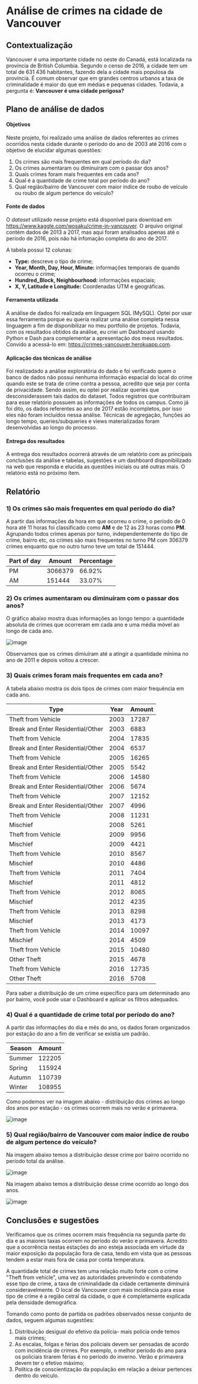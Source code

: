 # Análise de crimes na cidade de Vancouver



## Contextualização

Vancouver é uma importante cidade no oeste do Canadá, está localizada na província de British Columbia. Segundo o censo de 2016, a cidade tem um total de 631 436 habitantes, fazendo dela a cidade mais populosa da província. É comum observar que em grandes centros urbanos a taxa de criminalidade é maior do que em médias e pequenas cidades. Todavia, a pergunta é: **Vancouver é uma cidade perigosa?** 

## Plano de análise de dados
#### Objetivos

Neste projeto, foi realizado uma análise de dados referentes ao crimes ocorridos nesta cidade durante o período do ano de 2003 até 2016 com o objetivo de elucidar algumas questões:
1. Os crimes são mais frequentes em qual período do dia?
2. Os crimes aumentaram ou diminuíram com o passar dos anos?
3. Quais crimes foram mais frequentes em cada ano?
4. Qual é a quantidade de crime total por período do ano?
5. Qual região/bairro de Vancouver com maior índice de roubo de veículo ou roubo de algum pertence do veículo?

#### Fonte de dados

O *dataset* utilizado nesse projeto está disponível para download em https://www.kaggle.com/wosaku/crime-in-vancouver. O arquivo original contém dados de 2013 a 2017, mas aqui foram analisados apenas até o período de 2016, pois não há infomação completa do ano de 2017.

A tabela possui 12 colunas:
- **Type:** descreve o tipo de crime;
- **Year, Month, Day, Hour, Minute:** informações temporais de quando ocorreu o crime;
- **Hundred_Block, Neighbourhood:** informações espaciais;
- **X, Y, Latitude e Longitude:** Coordenadas UTM e geográficas.


#### Ferramenta utilizada

A análise de dados foi realizada em linguagem SQL (MySQL). Optei por usar essa ferramenta porque eu queria realizar uma análise completa nessa linguagem a fim de disponibilizar no meu portfolio de projetos. Todavia, com os resultados obtidos da análise, eu criei um Dashboard usando Python e Dash para complementar a apresentação dos meus resultados. Convido a acessá-lo em: https://crimes-vancouver.herokuapp.com. 


#### Aplicação das técnicas de análise

Foi realizadado a análise exploratória do dado e foi verificado quem o banco de dados não possui nenhuma informação espacial do local do crime quando este se trata de crime contra a pessoa, acredito que seja por conta de privacidade. Sendo assim, eu optei por realizar queries que desconsiderassem tais dados do dataset. Todos registros que contribuíram para esse relatório possuem as informações de todos os campus.  Como já foi dito, os dados referentes ao ano de 2017 estão incompletos, por isso eles não foram incluídos nessa análise. Técnicas de agregação, funções ao longo tempo, queries/subqueries e views materializadas foram desenvolvidas ao longo do processo. 

#### Entrega dos resultados

A entrega dos resultados ocorrerá através de um relatório com as principais conclusões da análise e tabelas, sugestões e um dashboard disponibilizado na web que responda e elucida as questões iniciais ou até outras mais. O relatório está no próximo ítem.


## Relatório

### 1) Os crimes são mais frequentes em qual período do dia?

A partir das informações da hora em que ocorreu o crime, o período de 0 hora até 11 horas foi classificado como **AM** e de 12 às 23 horas como **PM**. Agrupando todos crimes apenas por turno, independentemente do tipo de crime, bairro etc, os crimes são mais frequentes no turno PM com 306379 crimes enquanto que no outro turno teve um total de 151444.

| Part of day | Amount  | Percentage |
| ----------- | ------- | ---------  |
|     PM      | 3066379 |   66.92%   |
|     AM      | 151444  |   33.07%   |


### 2) Os crimes aumentaram ou diminuíram com o passar dos anos?

O gráfico abaixo mostra duas informações ao longo tempo: a quantidade absoluta de crimes que ocorreram em cada ano e uma média móvel ao longo de cada ano.

![image](https://user-images.githubusercontent.com/45640708/158600160-0537d32d-df13-4053-98e0-be12950996f0.png)

Observamos que os crimes dimiuíram até a atingir a quantidade mínima no ano de 2011 e depois voltou a crescer. 

### 3) Quais crimes foram mais frequentes em cada ano?

A tabela abaixo mostra os dois tipos de crimes com maior frequência em cada ano.

|        Type | Year    |  Amount    |
| ----------- | ------- | ---------  |
|  Theft from Vehicle     | 2003   |  17287   |
| Break and Enter Residential/Other    | 2003    | 6883 | 
 | Theft from Vehicle    | 2004    | 17835 | 
 | Break and Enter Residential/Other    | 2004    | 6537 | 
 | Theft from Vehicle    | 2005    | 16265 | 
 | Break and Enter Residential/Other    | 2005    | 5542 | 
 | Theft from Vehicle    | 2006    | 14580 | 
 | Break and Enter Residential/Other    | 2006    | 5674 | 
 | Theft from Vehicle    | 2007    | 12152 | 
 | Break and Enter Residential/Other    | 2007    | 4996 | 
 | Theft from Vehicle    | 2008    | 11231 | 
 | Mischief    | 2008    | 5261 | 
 | Theft from Vehicle    | 2009    | 9956 | 
 | Mischief    | 2009    | 4421 | 
 | Theft from Vehicle    | 2010    | 8567 | 
 | Mischief    | 2010    | 4486 | 
 | Theft from Vehicle    | 2011    | 7404 | 
 | Mischief    | 2011    | 4812 | 
 | Theft from Vehicle    | 2012    | 8065 | 
 | Mischief    | 2012    | 4235 | 
 | Theft from Vehicle    | 2013    | 8298 | 
 | Mischief    | 2013    | 4173 | 
 | Theft from Vehicle    | 2014    | 10097 | 
 | Mischief    | 2014    | 4509 | 
 | Theft from Vehicle    | 2015    | 10480 | 
 | Other Theft    | 2015    | 4678 | 
 | Theft from Vehicle    | 2016    | 12735 | 
 | Other Theft    | 2016    | 5708 | 


Para saber a distribuição de um crime específico para um determinado ano por bairro, você pode usar o Dashboard e aplicar os filtros adequados.

### 4) Qual é a quantidade de crime total por período do ano?

A partir das informações do dia e mês do ano, os dados foram organizados por estação do ano a fim de verificar se existia um padrão. 


|   Season |   Amount    |
| ----------- |  ---------  |
  | Summer  | 122205  | 
  | Spring  | 115924  | 
  | Autumn  | 110739  | 
  | Winter  | 108955  | 
  
  Como podemos ver na imagem abaixo - distribuição dos crimes ao longo dos anos por estação - os crimes ocorrem mais no verão e primavera.
  
  ![image](https://user-images.githubusercontent.com/45640708/158611950-0a2ba34a-bb87-4824-8e17-dce5ff55357a.png)

  
 ### 5) Qual região/bairro de Vancouver com maior índice de roubo de algum pertence do veículo?

Na imagem abaixo temos a distribuição desse crime por bairro ocorrido no período total da análise.

![image](https://user-images.githubusercontent.com/45640708/158615534-ad151792-4cfe-4f4c-a0dd-f402e7ffcb6f.png)

Na imagem abaixo temos a distribuição desse crime ocorrido ao longo dos anos.

![image](https://user-images.githubusercontent.com/45640708/158615780-7e7e86ee-a631-4cbf-8204-8871bc705deb.png)


## Conclusões e sugestões

Verificamos que os crimes ocorrem mais frequência na segunda parte do dia e as maiores taxas ocorrem no período do verão e primavera. Acredito que a ocorrência nestas estações do ano esteja associada em virtude da maior exposição da população fora de casa, tendo em vista que as pessoas tendem a estar mais fora de casa por conta temperatura. 

A quantidade total de crimes tem uma relação muito forte com o crime "Theft from vehicle", uma vez as autoridades prevenindo e combatendo esse tipo de crime, a taxa de criminalidade da cidade certamente diminuirá consideravelmente. O local de Vancouver com mais incidência para esse tipo de crime é a região cetral da cidade, o que é completamente explicada pela densidade demográfica. 

Tomando como ponto de partida os padrões observados nesse conjunto de dados, seguem algumas sugestões:
1. Distribuição desigual do efetivo da polícia- mais polícia onde temos mais crimes;
2. As escalas, folgas e férias dos policiais devem ser pensadas de acordo com incidência de crimes. Por exemplo, o melhor período do ano para os policiais tirarem férias é no período do inverno. Verão e primavera devem ter o efetivo máximo;
3. Política de conscientização da população em relação a deixar pertences dentro do veículo.



